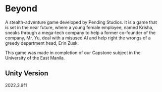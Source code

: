 # Beyond
A stealth-adventure game developed by Pending Studios. It is a game that is set in the near future, where a young female employee, named Krisha, sneaks through a mega-tech company to help a former co-founder of the company, Mr. Yu, deal with a misused AI and help right the wrongs of a greedy department head, Erin Zusk.

This game was made in completion of our Capstone subject in the University of the East Manila.

## Unity Version
2022.3.9f1
